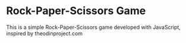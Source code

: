 # Rock-Paper-Scissors Game

This is a simple Rock-Paper-Scissors game developed with JavaScript, inspired by theodinproject.com

